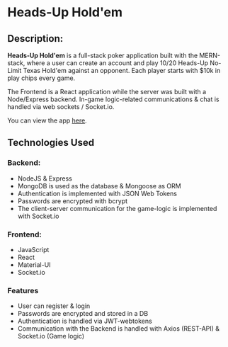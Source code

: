 # Heads-Up Hold'em

## Description:

<strong>Heads-Up Hold'em</strong> is a full-stack poker application built with the MERN-stack, where a user can create an account and play $10/$20 Heads-Up No-Limit Texas Hold'em against an opponent. Each player starts with $10k in play chips every game.

The <a href="https://github.com/ryanmfoley/headsup-holdem-frontend"></a>Frontend is a React application while the server was built with a Node/Express backend. In-game logic-related communications & chat is handled via web sockets / Socket.io.

You can view the app <a href="https://headsup-holdem.netlify.app/">here</a>.

## Technologies Used

### Backend:

- NodeJS & Express
- MongoDB is used as the database & Mongoose as ORM
- Authentication is implemented with JSON Web Tokens
- Passwords are encrypted with bcrypt
- The client-server communication for the game-logic is implemented with Socket.io

### Frontend:

- JavaScript
- React
- Material-UI
- Socket.io

### Features

- User can register & login
- Passwords are encrypted and stored in a DB
- Authentication is handled via JWT-webtokens
- Communication with the Backend is handled with Axios (REST-API) & Socket.io (Game logic)
